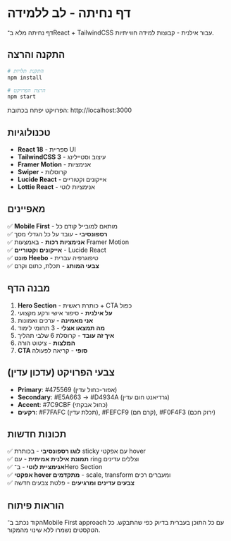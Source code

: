 # דף נחיתה - לב ללמידה

דף נחיתה מלא ב־React + TailwindCSS עבור אילנית - קבוצות למידה חווייתיות.

## התקנה והרצה

```bash
# התקנת תלויות
npm install

# הרצת הפרויקט
npm start
```

הפרויקט יפתח בכתובת: http://localhost:3000

## טכנולוגיות

- **React 18** - ספריית UI
- **TailwindCSS 3** - עיצוב וסטיילינג
- **Framer Motion** - אנימציות
- **Swiper** - קרוסלות
- **Lucide React** - אייקונים וקטוריים
- **Lottie React** - אנימציות לוטי

## מאפיינים

✅ **Mobile First** - מותאם למובייל קודם כל  
✅ **רספונסיבי** - עובד על כל הגדלי מסך  
✅ **אנימציות רכות** - באמצעות Framer Motion  
✅ **אייקונים וקטוריים** - Lucide React  
✅ **פונט Heebo** - טיפוגרפיה עברית  
✅ **צבעי המותג** - תכלת, כתום וקרם  

## מבנה הדף

1. **Hero Section** - כותרת ראשית + CTA כפול
2. **על אילנית** - סיפור אישי ורקע מקצועי  
3. **אני מאמינה** - ערכים ואמונות
4. **מה תמצאו אצלי** - 3 תחומי לימוד
5. **איך זה עובד** - קרוסלת 6 שלבי תהליך
6. **המלצות** - ציטוט הורה
7. **CTA סופי** - קריאה לפעולה

## צבעי הפרויקט (עדכון עדין)

- **Primary**: #475569 (אפור-כחול עדין)
- **Secondary**: #E5A663 → #D4934A (גרדיאנט חום עדין)
- **Accent**: #7C9CBF (כחול אבקתי)
- **רקעים**: #F7FAFC (תכלת עדין), #FEFCF9 (קרם חם), #F0F4F3 (ירוק חכם)

## תכונות חדשות

✅ **לוגו רספונסיבי** - בכותרת sticky עם אפקטי hover  
✅ **תמונת אילנית אמיתית** - עם ring וצללים עדינים  
✅ **אנימציית לוטי** - ב־Hero Section  
✅ **אפקטי hover מתקדמים** - scale, transform ומעברים רכים  
✅ **צבעים עדינים ומרגיעים** - פלטת צבעים חדשה

## הוראות פיתוח

הקוד נכתב ב־Mobile First approach עם כל התוכן בעברית בדיוק כפי שהתבקש.
כל הטקסטים נשמרו ללא שינוי מהמקור.
